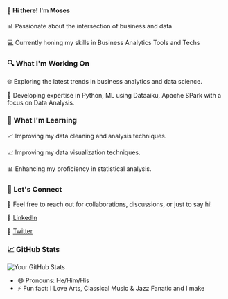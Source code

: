 <html>
<!--**MosesKortu/MosesKortu** is a ✨ _special_ ✨ repository because its `README.md` (this file) appears on your GitHub profile.-->

<h4>👋 Hi there! I'm Moses </h4>

📊 Passionate about the intersection of business and data

💻 Currently honing my skills in Business Analytics Tools and Techs
<br>

### 🔍 What I'm Working On

🌐 Exploring the latest trends in business analytics and data science.

🚀 Developing expertise in Python, ML using Dataaiku, Apache SPark with a focus on Data Analysis.

### 🌱 What I'm Learning

📈 Improving my data cleaning and analysis techniques.

📈 Improving my data visualization techniques.

📊 Enhancing my proficiency in statistical analysis.

### 🤝 Let's Connect

📧 Feel free to reach out for collaborations, discussions, or just to say hi!

🔗 [LinkedIn](https://www.linkedin.com/in/moses-k-63961b111/)

🔗 [Twitter](https://twitter.com/MosesKortu)

### 📈 GitHub Stats

![Your GitHub Stats](https://github-readme-stats.vercel.app/api?username=your-username&show_icons=true&count_private=true&theme=radical)

<!-- Add any additional sections you'd like to include -->
- 😄 Pronouns: He/Him/His
- ⚡ Fun fact:  I Love Arts, Classical Music & Jazz Fanatic and I make 
</html>
